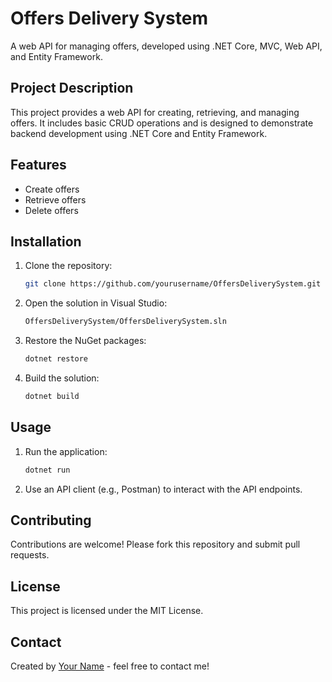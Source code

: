 
# Offers Delivery System

A web API for managing offers, developed using .NET Core, MVC, Web API, and Entity Framework.

## Project Description

This project provides a web API for creating, retrieving, and managing offers. It includes basic CRUD operations and is designed to demonstrate backend development using .NET Core and Entity Framework.

## Features

- Create offers
- Retrieve offers
- Delete offers

## Installation

1. Clone the repository:
    ```sh
    git clone https://github.com/yourusername/OffersDeliverySystem.git
    ```

2. Open the solution in Visual Studio:
    ```sh
    OffersDeliverySystem/OffersDeliverySystem.sln
    ```

3. Restore the NuGet packages:
    ```sh
    dotnet restore
    ```

4. Build the solution:
    ```sh
    dotnet build
    ```

## Usage

1. Run the application:
    ```sh
    dotnet run
    ```

2. Use an API client (e.g., Postman) to interact with the API endpoints.

## Contributing

Contributions are welcome! Please fork this repository and submit pull requests.

## License

This project is licensed under the MIT License.

## Contact

Created by [Your Name](https://github.com/yourusername) - feel free to contact me!
